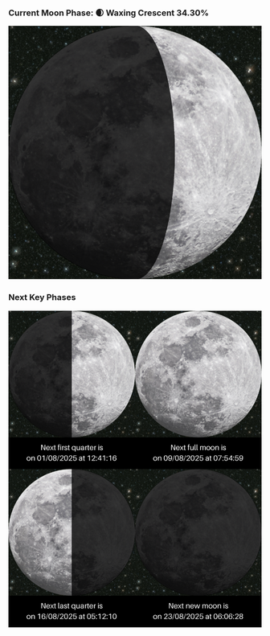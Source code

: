 ### Current Moon Phase: 🌒 Waxing Crescent 34.30%
![Moon Phase](moonphase.png)
### Next Key Phases
![Gallery](gallery.png)